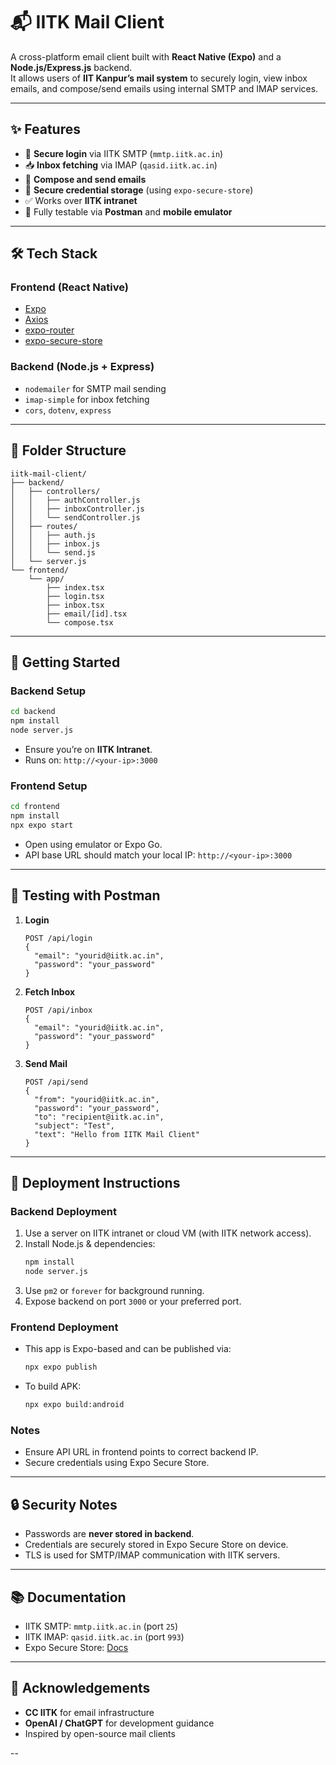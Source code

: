 # 📬 IITK Mail Client

A cross-platform email client built with **React Native (Expo)** and a **Node.js/Express.js** backend.  
It allows users of **IIT Kanpur’s mail system** to securely login, view inbox emails, and compose/send emails using internal SMTP and IMAP services.

---

## ✨ Features

- 🔐 **Secure login** via IITK SMTP (`mmtp.iitk.ac.in`)
- 📥 **Inbox fetching** via IMAP (`qasid.iitk.ac.in`)
- 📨 **Compose and send emails**
- 💾 **Secure credential storage** (using `expo-secure-store`)
- ✅ Works over **IITK intranet**
- 🧪 Fully testable via **Postman** and **mobile emulator**

---

## 🛠️ Tech Stack

### Frontend (React Native)
- [Expo](https://expo.dev/)
- [Axios](https://axios-http.com/)
- [expo-router](https://expo.github.io/router/docs)
- [expo-secure-store](https://docs.expo.dev/versions/latest/sdk/securestore/)

### Backend (Node.js + Express)
- `nodemailer` for SMTP mail sending
- `imap-simple` for inbox fetching
- `cors`, `dotenv`, `express`

---

## 📁 Folder Structure

```
iitk-mail-client/
├── backend/
│   ├── controllers/
│   │   ├── authController.js
│   │   ├── inboxController.js
│   │   └── sendController.js
│   ├── routes/
│   │   ├── auth.js
│   │   ├── inbox.js
│   │   └── send.js
│   └── server.js
└── frontend/
    └── app/
        ├── index.tsx
        ├── login.tsx
        ├── inbox.tsx
        ├── email/[id].tsx
        └── compose.tsx
```

---

## 🚀 Getting Started

### Backend Setup

```bash
cd backend
npm install
node server.js
```

- Ensure you’re on **IITK Intranet**.
- Runs on: `http://<your-ip>:3000`

### Frontend Setup

```bash
cd frontend
npm install
npx expo start
```

- Open using emulator or Expo Go.
- API base URL should match your local IP: `http://<your-ip>:3000`

---

## 🧪 Testing with Postman

1. **Login**
   ```http
   POST /api/login
   {
     "email": "yourid@iitk.ac.in",
     "password": "your_password"
   }
   ```

2. **Fetch Inbox**
   ```http
   POST /api/inbox
   {
     "email": "yourid@iitk.ac.in",
     "password": "your_password"
   }
   ```

3. **Send Mail**
   ```http
   POST /api/send
   {
     "from": "yourid@iitk.ac.in",
     "password": "your_password",
     "to": "recipient@iitk.ac.in",
     "subject": "Test",
     "text": "Hello from IITK Mail Client"
   }
   ```

---

## 🚢 Deployment Instructions

### Backend Deployment

1. Use a server on IITK intranet or cloud VM (with IITK network access).
2. Install Node.js & dependencies:
   ```bash
   npm install
   node server.js
   ```
3. Use `pm2` or `forever` for background running.
4. Expose backend on port `3000` or your preferred port.

### Frontend Deployment

- This app is Expo-based and can be published via:
  ```bash
  npx expo publish
  ```
- To build APK:
  ```bash
  npx expo build:android
  ```

### Notes

- Ensure API URL in frontend points to correct backend IP.
- Secure credentials using Expo Secure Store.

---

## 🔒 Security Notes

- Passwords are **never stored in backend**.
- Credentials are securely stored in Expo Secure Store on device.
- TLS is used for SMTP/IMAP communication with IITK servers.

---

## 📚 Documentation

- IITK SMTP: `mmtp.iitk.ac.in` (port `25`)
- IITK IMAP: `qasid.iitk.ac.in` (port `993`)
- Expo Secure Store: [Docs](https://docs.expo.dev/versions/latest/sdk/securestore/)

---

## 🙌 Acknowledgements

- **CC IITK** for email infrastructure
- **OpenAI / ChatGPT** for development guidance
- Inspired by open-source mail clients

--
